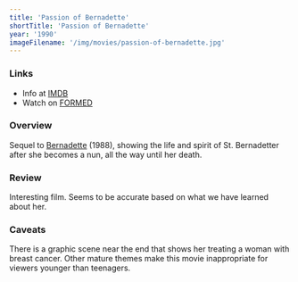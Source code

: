 ```yaml
---
title: 'Passion of Bernadette'
shortTitle: 'Passion of Bernadette'
year: '1990'
imageFilename: '/img/movies/passion-of-bernadette.jpg'
---
```


### Links

* Info at [IMDB](https://www.imdb.com/title/tt0338330/)
* Watch on [FORMED](https://watch.formed.org/the-passion-of-bernadette)

### Overview

Sequel to [Bernadette](/movies/bernadette.html) (1988), showing the life and spirit of St. Bernadetter after she becomes a nun, all the way until her death.

### Review

Interesting film. Seems to be accurate based on what we have learned about her.

### Caveats

There is a graphic scene near the end that shows her treating a woman with breast cancer. Other mature themes make this movie inappropriate for viewers younger than teenagers.

